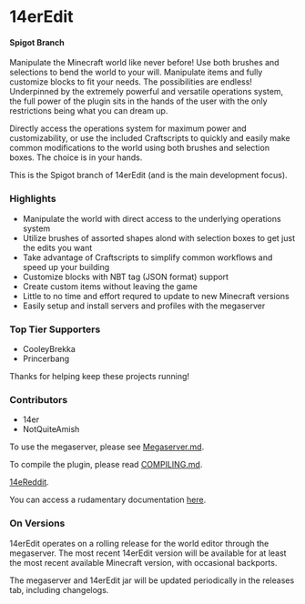 # 14erEdit

#### Spigot Branch

Manipulate the Minecraft world like never before! Use both brushes and selections to bend the world to your will. Manipulate items and fully customize blocks to fit your needs. The possibilities are endless! Underpinned by the extremely powerful and versatile operations system, the full power of the plugin sits in the hands of the user with the only restrictions being what you can dream up.

Directly access the operations system for maximum power and customizability, or use the included Craftscripts to quickly and easily make common modifications to the world using both brushes and selection boxes. The choice is in your hands.

This is the Spigot branch of 14erEdit (and is the main development focus).

### Highlights
 - Manipulate the world with direct access to the underlying operations system
 - Utilize brushes of assorted shapes alond with selection boxes to get just the edits you want
 - Take advantage of Craftscripts to simplify common workflows and speed up your building
 - Customize blocks with NBT tag (JSON format) support
 - Create custom items without leaving the game
 - Little to no time and effort requred to update to new Minecraft versions
 - Easily setup and install servers and profiles with the megaserver
 
### Top Tier Supporters

 - CooleyBrekka
 - Princerbang

Thanks for helping keep these projects running!

### Contributors

- 14er
- NotQuiteAmish

To use the megaserver, please see [Megaserver.md](Megaserver.md).

To compile the plugin, please read [COMPILING.md](COMPILING.md).

[14eReddit](https://www.reddit.com/r/14eReddit/).

You can access a rudamentary documentation [here](https://docs.google.com/document/d/1X9vGkVR3y9gnRCK_aUvTJCkJqUQpmQox4QEd8y_kISc/edit?usp=sharing).

### On Versions

14erEdit operates on a rolling release for the world editor through the megaserver. The most recent 14erEdit version will be available for at least the most recent available Minecraft version, with occasional backports.

The megaserver and 14erEdit jar will be updated periodically in the releases tab, including changelogs.
